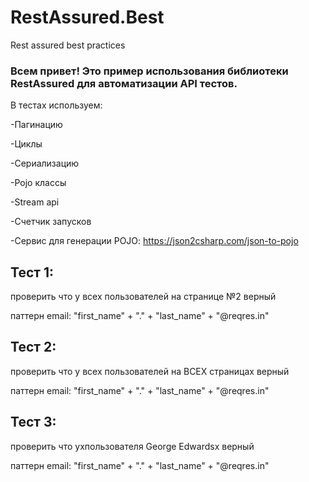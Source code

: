 # RestAssured.Best
Rest assured best practices


### Всем привет! Это пример использования библиотеки RestAssured для автоматизации API тестов.

В тестах используем:

-Пагинацию

-Циклы

-Сериализацию

-Pojo классы

-Stream api

-Счетчик запусков

-Cервис для генерации POJO: https://json2csharp.com/json-to-pojo 

 

## Тест 1:
проверить что у всех пользователей на странице №2 верный

паттерн email: "first_name" + "." + "last_name" + "@reqres.in" 


## Тест 2:
проверить что у всех пользователей на ВСЕХ страницах верный

паттерн email: "first_name" + "." + "last_name" + "@reqres.in" 


## Тест 3:
проверить что ухпользователя George Edwardsх верный

паттерн email: "first_name" + "." + "last_name" + "@reqres.in" 







